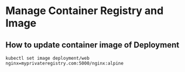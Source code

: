 # Manage Container Registry and Image

## How to update container image of Deployment

```
kubectl set image deployment/web nginx=myprivateregistry.com:5000/nginx:alpine
```
